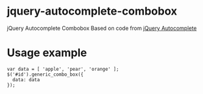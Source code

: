 # jquery-autocomplete-combobox
jQuery Autocomplete Combobox
Based on code from [jQuery Autocomplete](https://jqueryui.com/autocomplete/)

# Usage example
```
var data = [ 'apple', 'pear', 'orange' ];
$('#id').generic_combo_box({
  data: data
});
```
